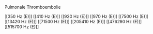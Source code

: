 Pulmonale Thromboembolie

[[350 Hz (E)]]
[[410 Hz (E)]]
[[920 Hz (E)]]
[[970 Hz (E)]]
[[7500 Hz (E)]]
[[13420 Hz (E)]]
[[71500 Hz (E)]]
[[205410 Hz (E)]]
[[476290 Hz (E)]]
[[515700 Hz (E)]]